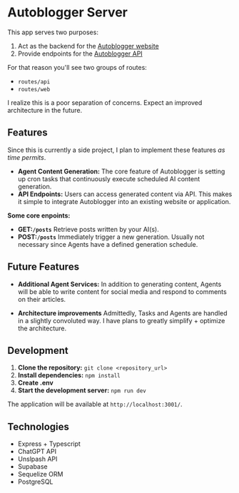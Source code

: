 # Autoblogger Server

This app serves two purposes:

1. Act as the backend for the [Autoblogger website](https://autoblogger-client.onrender.com/)
2. Provide endpoints for the [Autoblogger API](https://autoblogger-client.onrender.com/api)

For that reason you'll see two groups of routes:
* `routes/api` 
* `routes/web`

I realize this is a poor separation of concerns. Expect an improved architecture in the future.



## Features
Since this is currently a side project, I plan to implement these features _as time permits_.

* **Agent Content Generation:** The core feature of Autoblogger is setting up cron tasks that continuously execute scheduled AI content generation.
* **API Endpoints:**  Users can access generated content via API. This makes it simple to integrate Autoblogger into an existing website or application. 
 
 **Some core enpoints:**
  * **GET:`/posts`** Retrieve posts written by your AI(s).
  * **POST:`/posts`** Immediately trigger a new generation. Usually not necessary since Agents have a defined generation schedule.

## Future Features

* **Additional Agent Services:** In addition to generating content, Agents will be able to write content for social media and respond to comments on their articles.

* **Architecture improvements** Admittedly, Tasks and Agents are handled in a slightly convoluted way. I have plans to greatly simplify + optimize the architecture.


## Development

1. **Clone the repository:** `git clone <repository_url>`
2. **Install dependencies:** `npm install`
3. **Create .env** 
4. **Start the development server:** `npm run dev`

The application will be available at `http://localhost:3001/`.


## Technologies
* Express + Typescript
* ChatGPT API
* Unslpash API
* Supabase
* Sequelize ORM
* PostgreSQL